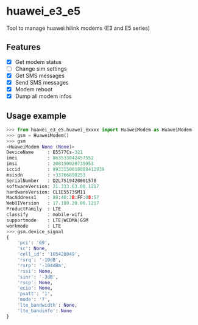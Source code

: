 # huawei_e3_e5
Tool to manage huawei hilink modems (E3 and E5 series)


## Features

- [x] Get modem status
- [ ] Change sim settings
- [x] Get SMS messages
- [x] Send SMS messages
- [x] Modem reboot
- [x] Dump all modem infos

## Usage example

```python
>>> from huawei_e3_e5.huawei_exxxx import HuaweiModem as HuaweiModem
>>> gsm = HuaweiModem()
>>> gsm
<HuaweiModem None (None)>
DeviceName     : E5577Cs-321
imei           : 863533042457552
imsi           : 208150020735953
iccid          : 8933150018080412939
msisdn         : +33766890253
SerialNumber   : D2L7S19420001570
softwareVersion: 21.333.63.00.1217
hardwareVersion: CL1E5573SM11
MacAddress1    : 88:40:3B:FF:08:57
WebUIVersion   : 17.100.20.06.1217
ProductFamily  : LTE
classify       : mobile-wifi
supportmode    : LTE|WCDMA|GSM
workmode       : LTE
>>> gsm.device_signal
{
    'pci': '69',
    'sc': None,
    'cell_id': '105428049',
    'rsrq': '-10dB',
    'rsrp': '-104dBm',
    'rssi': None,
    'sinr': '-3dB',
    'rscp': None,
    'ecio': None,
    'psatt': '1',
    'mode': '7',
    'lte_bandwidth': None,
    'lte_bandinfo': None
}
```
